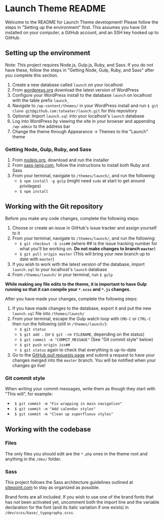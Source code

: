 # Launch Theme README

Welcome to the README for Launch Theme development! Please follow the steps in "Setting up the environment" first. This assumes you have Git installed on your computer, a GitHub account, and an SSH key hooked up to GitHub.

## Setting up the environment

Note: This project requires Node.js, Gulp.js, Ruby, and Sass. If you do not have these, follow the steps in "Getting Node, Gulp, Ruby, and Sass" after you complete this section.

1. Create a new database called `launch` on your localhost
2. From [wordpress.org](http://wordpress.org/) download the latest version of WordPress
3. Configure your WordPress install to the database `launch` on localhost with the table prefix `launch_`
4. Navigate to `/wp-content/themes/` in your WordPress install and run `$ git clone git@github.com:tatwater/launch.git` for this repository
5. Optional: Import `launch.sql` into your localhost's `launch` database
6. Log into WordPress by viewing the site in your browser and appending `/wp-admin` to the address bar
7. Change the theme through Appearance -> Themes to the "Launch" theme

### Getting Node, Gulp, Ruby, and Sass

1. From [nodejs.org](http://nodejs.org/), download and run the installer
2. From [sass-lang.com](http://sass-lang.com/install/), follow the instructions to install both Ruby and Sass
3. From your terminal, navigate to `/themes/launch/`, and run the following:
    - `$ npm install -g gulp` (might need `sudo` at start to get around privileges)
    - `$ npm install`

## Working with the Git repository

Before you make any code changes, complete the following steps:

1. Choose or create an issue in GitHub's issue tracker and assign yourself to it
2. From your terminal, navigate to `/themes/launch/`, and run the following:
    - `$ git checkout -b iss##` (where ## is the issue tracking number for what you'll be working on. **Do not make changes to branch `master`**)
    - `$ git pull origin master` (This will bring your new branch up to date with `master`)
4. If you wish to work with the latest version of the database, import `launch.sql` to your localhost's `launch` database
5. From `/themes/launch/` in your terminal, run `$ gulp`

**While making any file edits to the theme, it is important to have Gulp running so that it can compile your `*.scss` and `*.js` changes.**

After you have made your changes, complete the following steps:

1. If you have made changes to the database, export it and put the new `launch.sql` file into `/themes/launch/`
2. From your terminal, escape the Gulp watch loop with `CMD-C` or `CTRL-C` then run the following (still in `/themes/launch/`):
    - `$ git status`
    - `$ git add .` (or `$ git -rm FILENAME`, depending on the status)
    - `$ git commit -m "COMMIT_MESSAGE"` (See "Git commit style" below)
    - `$ git push origin iss##`
    - `$ git status` again to check that everything is up-to-date
3. Go to the [GitHub pull requests page](https://github.com/tatwater/launch/pulls) and submit a request to have your changes merged into the `master` branch. You will be notified when your changes go live!

### Git commit style

When writing your commit messages, write them as though they start with "This will", for example:
 - ` $ git commit -m "Fix wrapping in main navigation"`
 - ` $ git commit -m "Add calendar styles"`
 - ` $ git commit -m "Clean up superfluous styles"`

## Working with the codebase

### Files

The only files you should edit are the `*.php` ones in the theme root and anything in the `/dev/` folder.

### Sass

This project follows the Sass architecture guidelines outlined at [sitepoint.com](http://sitepoint.com/architecture-sass-project/) to stay as organized as possible.

Brand fonts are all included. If you wish to use one of the brand fonts that has not been activated yet, uncomment both the import line and the variable declaration for the font (and its italic variation if one exists) in `/dev/scss/base/_typography.scss`.
